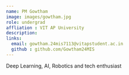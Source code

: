 ```yaml
---
name: PM Gowtham
image: images/gowtham.jpg
role: undergrad
affliation : VIT AP University
description: 
links:
  email: gowtham.24mis7113@vitapstudent.ac.in
  github : github.com/Gowtham24MIS
---
```



Deep Learning, AI, Robotics and tech enthusiast
